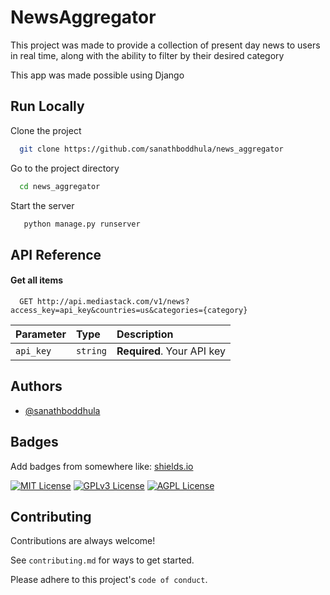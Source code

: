 
# NewsAggregator

This project was made to provide a collection of present day news to users in real time, along with the ability to filter by their desired category

This app was made possible using Django



## Run Locally

Clone the project

```bash
  git clone https://github.com/sanathboddhula/news_aggregator
```

Go to the project directory

```bash
  cd news_aggregator
```

Start the server

```bash
   python manage.py runserver
```


## API Reference

#### Get all items

```http
  GET http://api.mediastack.com/v1/news?access_key=api_key&countries=us&categories={category}
```

| Parameter | Type     | Description                |
| :-------- | :------- | :------------------------- |
| `api_key` | `string` | **Required**. Your API key |




## Authors

- [@sanathboddhula](https://github.com/sanathboddhula)


## Badges

Add badges from somewhere like: [shields.io](https://shields.io/)

[![MIT License](https://img.shields.io/badge/License-MIT-green.svg)](https://choosealicense.com/licenses/mit/)
[![GPLv3 License](https://img.shields.io/badge/License-GPL%20v3-yellow.svg)](https://opensource.org/licenses/)
[![AGPL License](https://img.shields.io/badge/license-AGPL-blue.svg)](http://www.gnu.org/licenses/agpl-3.0)


## Contributing

Contributions are always welcome!

See `contributing.md` for ways to get started.

Please adhere to this project's `code of conduct`.


